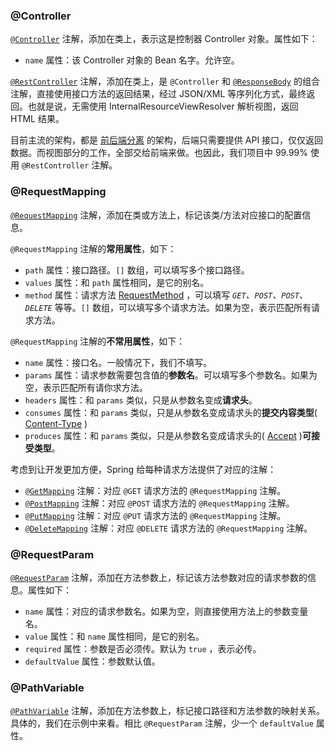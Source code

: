 ### @Controller

[`@Controller`](https://github.com/spring-projects/spring-framework/blob/master/spring-context/src/main/java/org/springframework/stereotype/Controller.java) 注解，添加在类上，表示这是控制器 Controller 对象。属性如下：

- `name` 属性：该 Controller 对象的 Bean 名字。允许空。

[`@RestController`](https://github.com/spring-projects/spring-framework/blob/master/spring-web/src/main/java/org/springframework/web/bind/annotation/RestController.java) 注解，添加在类上，是 `@Controller` 和 [`@ResponseBody`](https://github.com/ndimiduk/spring-framework/blob/master/org.springframework.web/src/main/java/org/springframework/web/bind/annotation/ResponseBody.java) 的组合注解，直接使用接口方法的返回结果，经过 JSON/XML 等序列化方式，最终返回。也就是说，无需使用 InternalResourceViewResolver 解析视图，返回 HTML 结果。

目前主流的架构，都是 [前后端分离](https://blog.csdn.net/fuzhongmin05/article/details/81591072) 的架构，后端只需要提供 API 接口，仅仅返回数据。而视图部分的工作，全部交给前端来做。也因此，我们项目中 99.99% 使用 `@RestController` 注解。



### @RequestMapping

[`@RequestMapping`](https://github.com/spring-projects/spring-framework/blob/master/spring-web/src/main/java/org/springframework/web/bind/annotation/RequestMapping.java) 注解，添加在类或方法上，标记该类/方法对应接口的配置信息。

`@RequestMapping` 注解的**常用属性**，如下：

- `path` 属性：接口路径。`[]` 数组，可以填写多个接口路径。
- `values` 属性：和 `path` 属性相同，是它的别名。
- `method` 属性：请求方法 [RequestMethod](https://github.com/spring-projects/spring-framework/blob/master/spring-web/src/main/java/org/springframework/web/bind/annotation/RequestMethod.java) ，可以填写 *`GET`、`POST`、`POST`、`DELETE`* 等等。`[]` 数组，可以填写多个请求方法。如果为空，表示匹配所有请求方法。

`@RequestMapping` 注解的**不常用属性**，如下：

- `name` 属性：接口名。一般情况下，我们不填写。
- `params` 属性：请求参数需要包含值的**参数名**。可以填写多个参数名。如果为空，表示匹配所有请你求方法。
- `headers` 属性：和 `params` 类似，只是从参数名变成**请求头**。
- `consumes` 属性：和 `params` 类似，只是从参数名变成请求头的**提交内容类型**( [Content-Type](https://juejin.im/post/5cb34fc06fb9a068a75d3555) )
- `produces` 属性：和 `params` 类似，只是从参数名变成请求头的( [Accept](https://developer.mozilla.org/zh-CN/docs/Web/HTTP/Headers/Accept) )**可接受类型**。



考虑到让开发更加方便，Spring 给每种请求方法提供了对应的注解：

- [`@GetMapping`](https://github.com/spring-projects/spring-framework/blob/master/spring-web/src/main/java/org/springframework/web/bind/annotation/GetMapping.java) 注解：对应 `@GET` 请求方法的 `@RequestMapping` 注解。
- [`@PostMapping`](https://github.com/spring-projects/spring-framework/blob/master/spring-web/src/main/java/org/springframework/web/bind/annotation/PostMapping.java) 注解：对应 `@POST` 请求方法的 `@RequestMapping` 注解。
- [`@PutMapping`](https://github.com/spring-projects/spring-framework/blob/master/spring-web/src/main/java/org/springframework/web/bind/annotation/PutMapping.java) 注解：对应 `@PUT` 请求方法的 `@RequestMapping` 注解。
- [`@DeleteMapping`](https://github.com/spring-projects/spring-framework/blob/master/spring-web/src/main/java/org/springframework/web/bind/annotation/DeleteMapping.java) 注解：对应 `@DELETE` 请求方法的 `@RequestMapping` 注解。



### @RequestParam

[`@RequestParam`](https://github.com/spring-projects/spring-framework/blob/master/spring-web/src/main/java/org/springframework/web/bind/annotation/RequestParam.java) 注解，添加在方法参数上，标记该方法参数对应的请求参数的信息。属性如下：

- `name` 属性：对应的请求参数名。如果为空，则直接使用方法上的参数变量名。
- `value` 属性：和 `name` 属性相同，是它的别名。
- `required` 属性：参数是否必须传。默认为 `true` ，表示必传。
- `defaultValue` 属性：参数默认值。



### @PathVariable

[`@PathVariable`](https://github.com/spring-projects/spring-framework/blob/master/spring-web/src/main/java/org/springframework/web/bind/annotation/PathVariable.java) 注解，添加在方法参数上，标记接口路径和方法参数的映射关系。具体的，我们在示例中来看。相比 `@RequestParam` 注解，少一个 `defaultValue` 属性。